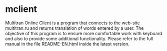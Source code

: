 # mclient
Multitran Online Client is a program that connects to the web-site multitran.ru and returns translation of words entered by a user. The objective of this program is to ensure more comfortable work with keyboard and also to provide some additional functionality. Please refer to the full manual in the file README-EN.html inside the latest version.
